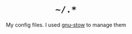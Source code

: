 <div align="center">
	<h1><code>~/.*</code></h1>
	<p>My config files. I used <a href="https://www.gnu.org/software/stow/">gnu-stow</a> to manage them</p>
</div>
